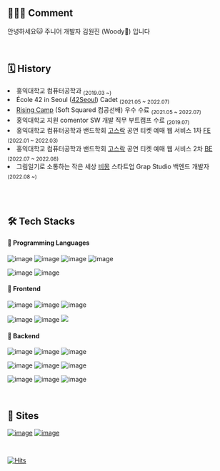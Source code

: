 <div align=left>

  ## 👩🏻‍💻 Comment 

  안녕하세요🐱 주니어 개발자 김원진 (Woody🌱) 입니다

  <br/>

  ## 🗓 History 

  <div align=left>

  <li>홍익대학교 컴퓨터공학과 <sub>(2019.03 ~)</sub></li>
  <li>École 42 in Seoul (<a href="https://github.com/kim-wonjin/42-cursus">42Seoul</a>) Cadet <sub>(2021.05 ~ 2022.07)</sub></li>
  <li><a href="https://github.com/kim-wonjin/mangoPlateClone">Rising Camp</a> (Soft Squared 컴공선배) 우수 수료 <sub>(2021.05 ~ 2022.07)</sub></li>
  <li>홍익대학교 지원 comentor SW 개발 직무 부트캠프 수료 <sub>(2019.07)</sub></li>
  <li>홍익대학교 컴퓨터공학과 밴드학회 <a href="https://github.com/Gosrock">고스락</a> 공연 티켓 예매 웹 서비스 1차 <a href="https://github.com/Gosrock/Ticket-Front-21th">FE</a> <sub>(2022.01 ~ 2022.03)</sub></li>
  <li>홍익대학교 컴퓨터공학과 밴드학회 <a href="https://github.com/Gosrock">고스락</a> 공연 티켓 예매 웹 서비스 2차 <a href="https://github.com/Gosrock/Ticket-Backend-22th">BE</a> <sub>(2022.07 ~ 2022.08)</sub></li>
  <li>그림일기로 소통하는 작은 세상 <a href="https://play.google.com/store/apps/details?id=com.softsquared.grap">비몽</a> 스타트업 Grap Studio 백엔드 개발자 <sub>(2022.08 ~)</sub></li>

  <br><br>

  ## 🛠 Tech Stacks 


  #### 📌 Programming Languages
  ![image](https://img.shields.io/badge/C-A8B9CC?style=flat-square&logo=c&logoColor=white)
  ![image](https://img.shields.io/badge/C%2B%2B-00599C?style=flat-square&logo=c%2B%2B&logoColor=white)
  ![image](https://img.shields.io/badge/Java-007396?style=flat-square&logo=java&logoColor=white)
  ![image](https://img.shields.io/badge/Kotlin-7F52FF?style=flat-square&logo=Kotlin&logoColor=white)

  ![image](https://img.shields.io/badge/JavaScript-323330?style=flat-square&logo=javascript&logoColor=F7DF1E)
  ![image](https://img.shields.io/badge/TypeScript-007ACC?style=flat-square&logo=typescript&logoColor=white)
  

  #### 📌 Frontend
  ![image](https://img.shields.io/badge/HTML5-E34F26?style=flat-square&logo=html5&logoColor=white)
  ![image](https://img.shields.io/badge/CSS3-1572B6?style=flat-square&logo=css3&logoColor=white)
  ![image](	https://img.shields.io/badge/React-20232A?style=flat-square&logo=react&logoColor=61DAFB)
  
  ![image](https://img.shields.io/badge/Bootstrap-FF4785?style=flat-square&logo=Storybook&logoColor=white)
  ![image](https://img.shields.io/badge/Bootstrap-764ABC?style=flat-square&logo=Redux&logoColor=white)
  <img src="https://img.shields.io/badge/Antd-297AEF?style=flat-square&logo=Ant Design&logoColor=white">
  

  #### 📌 Backend
  ![image](https://img.shields.io/badge/Spring-6DB33F?style=flat-squaree&logo=spring&logoColor=white)
  ![image](https://img.shields.io/badge/Spring_Boot-F2F4F9?style=flat-square&logo=spring-boot)
  ![image](https://img.shields.io/badge/nestjs-E0234E?style=flat-square&logo=nestjs&logoColor=white)

  ![image](https://img.shields.io/badge/Nginx-009639?style=flat-square&logo=NGINX&logoColor=white)
  ![image](https://img.shields.io/badge/MySQL-005C84?style=flat-square&logo=mysql&logoColor=white)
  ![image](https://img.shields.io/badge/postgres-316192?style=flat-square&logo=postgresql&logoColor=white)

  ![image](https://img.shields.io/badge/JWT-000000?style=flat-square&logo=JSON%20web%20tokens&logoColor=white)
  ![image](https://img.shields.io/badge/json-5E5C5C?style=flat-square&logo=json&logoColor=white)
  ![image](https://img.shields.io/badge/Swagger-85EA2D?style=flat-square&logo=Swagger&logoColor=white)


  <br/>

  ## 🔗 Sites

  <a href="https://github.com/kim-wonjin">![image](https://img.shields.io/badge/GitHub-100000?style=flat-square&logo=github&logoColor=white)</a>
  <a href="https://one-zin.tistory.com">![image](https://img.shields.io/badge/Tistory-184D66?style=flat-square&logo=Telegraph&logoColor=white)</a>

  <br>

 [![Hits](https://hits.seeyoufarm.com/api/count/incr/badge.svg?url=https://github.com/kim-wonjin%2Fgjbae1212%2Fhit-counter&count_bg=%23A997E9&title_bg=%237E96F1&icon=tencentqq.svg&icon_color=%23FFFFFF&title=hits&edge_flat=false)](https://hits.seeyoufarm.com)

</div>
